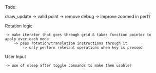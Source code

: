 
Todo:

draw_update -> valid point -> remove debug -> improve zoomed in perf?

Rotation logic

	-> make iterator that goes through grid & takes function pointer to apply over each node
		-> pass rotation/translation instructions through it
			-> only perform relevant operations when key is pressed

User Input

	-> use of sleep after toggle commands to make them usable?